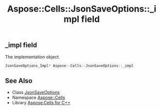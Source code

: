 ﻿---
title: Aspose::Cells::JsonSaveOptions::_impl field
linktitle: _impl
second_title: Aspose.Cells for C++ API Reference
description: 'Aspose::Cells::JsonSaveOptions::_impl field. The implementation object in C++.'
type: docs
weight: 2600
url: /cpp/aspose.cells/jsonsaveoptions/_impl/
---
## _impl field


The implementation object.

```cpp
JsonSaveOptions_Impl* Aspose::Cells::JsonSaveOptions::_impl
```

## See Also

* Class [JsonSaveOptions](../)
* Namespace [Aspose::Cells](../../)
* Library [Aspose.Cells for C++](../../../)
